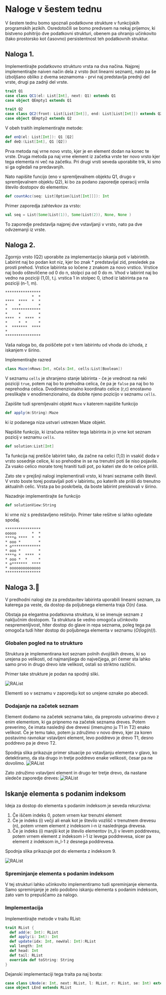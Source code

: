 # Naloge v šestem tednu

V šestem tednu bomo spoznali podatkovne strukture v funkcijskih programskih jezikih.
Osredotočili se bomo predvsem na nekaj prijemov, ki bistveno pohitrijo dve podatkovni strukturi, obenem pa ohranijo učinkovito (tako prostorsko kot časovno) persistentnost teh podatkovnih struktur.

## Naloga 1.

Implementirajte podatkovno strukturo vrsta na dva načina. Najprej implementirajte naiven način dela z vrsto (kot linearni seznam), nato pa še izboljšano obliko z dvema seznamoma - prvi naj predstavlja prednji del vrste, drugi pa zadnji del vrste.

```scala
trait Q1
case class QC1(el: List[Int], next: Q1) extends Q1
case object QEmpty1 extends Q1
```

```scala
trait Q2
case class QC2(front: List[List[Int]], end: List[List[Int]]) extends Q2
case object QEmpty2 extends Q2
```

V obeh traitih implementirajte metode:
```scala
def enQ(el: List[Int]): Q1 [Q2]
def deQ:(List[Int], Q1 [Q2])
```
Prva metoda naj vrne novo vrsto, kjer je en element dodan na konec te vrste. Druga metoda pa naj vrne element iz začetka vrste ter novo vrsto kjer tega elementa ni več na začetku. Pri drugi vrsti seveda uporabite trik, ki smo si ga ogledali na predavanjih.

Nato napišite funcijo (eno v spremljevalnem objektu Q1, drugo v spremljevalnem objektu Q2), ki bo za podano zaporedje operacij vrnila število dostopov do elementov.
```scala
def countAcc(seq: List[Option[List[Int]]]): Int
```
Primer zaporedja zahtevkov za vrsto:
```scala
val seq = List(Some(List(1)), Some(List(2)), None, None )
```
To zaporedje predstavlja najprej dve vstavljanji v vrsto, nato pa dve odvzemanji iz vrste.

## Naloga 2.

Zgornjo vrsto (Q2) uporabite za implementacijo iskanja poti v labirintih.
Labirint naj bo podan kot niz, kjer bo znak * predstavljal zid, presledek pa prosti prehod. Vrstice labirinta so ločene z znakom za novo vrstico. Vrstice naj bodo oštevilčene od 0 do n, stolpci pa od 0 do m. Vhod v labirint naj bo vedno na poziciji (1,0), t.j. vrstica 1 in stolpec 0, izhod iz labirinta pa na poziciji (n-1, m).

```
****************
            *  *
****  ****  *  *
*     *        *
*  *************
*     *        *
****  *  ****  *
*     *  *     *
*  *******  ****
*
****************
```

Vaša naloga bo, da poiščete pot v tem labirintu od vhoda do izhoda, z iskanjem v širino.

Implementirajte razred
```scala
class Maze(nRows:Int, nCols:Int, cells:List[Boolean])
```
V seznamu `cells` je shranjeno stanje labirinta - če je vrednost na neki poziciji `true`, potem naj bo to prehodna celica, če pa je `false` pa naj bo to neprehodna celica. Dvodimenzionalno koordinato celice (r,c) enostavno preslikajte v enodimenzionalno, da dobite njeno pozicijo v seznamu `cells`.

Zapišite tudi spremljevalni objekt `Maze` v katerem napišite funkcijo
```scala
def apply(m:String):Maze
```
ki iz podanega niza ustvari ustrezen Maze objekt.


Napišite funkcijo, ki izračuna rešitev tega labirinta in jo vrne kot seznam pozicij v seznamu `cells`.
```scala
def solution:List[Int]
```

Ta funkcija naj preišče labirint tako, da začne na celici (1,0) in vsakič doda v vrsto sosednje celice, ki so prehodne in se na trenutni poti še niso pojavile. Za vsako celico morate torej hraniti tudi pot, po kateri ste do te celice prišli.

Zato ste v prejšnji nalogi implementirali vrsto, ki hrani sezname celih števil. V vrsto boste torej postavljali poti v labirintu, po katerih ste prišli do trenutno aktualnih celic. Vrsta pa bo poskrbela, da boste labirint preiskovali v širino.

Nazadnje implementirajte še funkcijo

```scala
def solutionView:String
```
ki vrne niz s predstavljeno rešitvijo. Primer take rešitve si lahko ogledate spodaj.

```
****************
ooooo       *  *
****o ****  *  *
* ooo *        *
* o*************
* ooo *        *
****o *  ****  *
* ooo *  *     *
* o*******  ****
* oooooooooooooo
****************
```

## Naloga 3.:crown:
V predhodni nalogi ste za predstavitev labirinta uporabili linearni seznam, za katerega pa veste, da dostop da poljubnega elementa traja *O(n)* časa.

 Obstaja pa elegantna podatkovna struktura, ki se imenuje seznam z naključnim dostopom. Ta struktura še vedno omogoča učinkovito nespremenljivost, hiter dostop do glave in repa seznama, poleg tega pa omogoča tudi hiter dostop do poljubnega elementa v seznamu (*O(log(n))*).

### Globalen pogled na to strukturo
Struktura je implementirana kot seznam polnih dvojiških dreves, ki so urejena po velikosti, od najmanjšega do največjega, pri čemer sta lahko samo prvo in drugo drevo iste velikost, ostali so striktno različni.

Primer take strukture je podan na spodnji sliki.

![RAList](img/RAList.png)


Elementi so v seznamu v zaporedju kot so urejene oznake po abecedi.

### Dodajanje na začetek seznam
Element dodamo na začetek seznama tako, da preprosto ustvarimo drevo z enim elementom, ki ga pripnemo na začetek seznama dreves. Potem preverimo, če imata naslednji dve drevesi (imenujmo ju T1 in T2) enako velikost. Če je temu tako, potem ju združimo v novo drevo, kjer za koren postavimo ravnokar vstavljeni element, levo poddrevo je drevo T1, desno poddrevo pa je drevo T2.

Spodnja slika prikazuje primer situacije po vstavljanju elementa v glavo, ko detektiramo, da sta drugo in tretje poddrevo enake velikosti, česar pa ne dovolimo.
![RAList](img/add_1.png)

Zato združimo vstavljeni element in drugo ter tretje drevo, da nastane sledeče zaporedje dreves:
![RAList](img/add_2.png)


## Iskanje elementa s podanim indeksom

Ideja za dostop do elementa s podanim indeksom je seveda rekurzivna:
  1. Če iščem indeks 0, potem vrnem kar trenutni element
  2. Če je indeks (i) večji ali enak kot je število vozlišč v trenutnem drevesu (n), potem vrnem element z indeksom i-n iz naslednjega drevesa.
  3. Če je indeks (i) manjši kot je število elementov (n_l) v levem poddrevesu, potem vrnem element z indeksom i-1 iz levega poddrevesa, sicer pa element z indeksom in_l-1 z desnega poddrevesa.

Spodnja slika prikazuje pot do elementa z indeksom 9.

![RAList](img/find.png)

### Spreminjanje elementa s podanim indeksom
V tej strukturi lahko učinkovito implementiramo tudi spreminjanje elementa. Samo spreminjanje je zelo podobno iskanju elementa s podanim indeksom, zato vam to prepuščamo za nalogo.


### Implementacija

Implementirajte metode v traitu RList:

```scala
trait RList {
  def add(e: Int): RList
  def apply(i: Int): Int
  def update(idx: Int, newVal: Int):RList
  val length: Int
  def head: Int
  def tail: RList
  override def toString: String
}
```
Dejanski implementaciji tega traita pa naj bosta:
```scala
case class LNode(e: Int, next: RList, l: RList, r: RList, se: Int) extends RList {
case object LEnd extends RList
```
